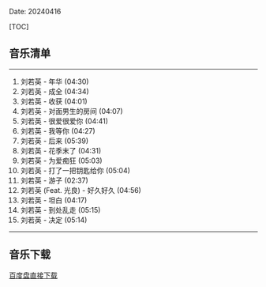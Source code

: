 Date: 20240416


[TOC]


## 音乐清单


------------------------------------------------------------------------

1.  刘若英 - 年华 (04:30)
2.  刘若英 - 成全 (04:34)
3.  刘若英 - 收获 (04:01)
4.  刘若英 - 对面男生的房间 (04:07)
5.  刘若英 - 很爱很爱你 (04:41)
6.  刘若英 - 我等你 (04:27)
7.  刘若英 - 后来 (05:39)
8.  刘若英 - 花季末了 (04:31)
9.  刘若英 - 为爱痴狂 (05:03)
10. 刘若英 - 打了一把钥匙给你 (05:04)
11. 刘若英 - 游子 (02:37)
12. 刘若英 (Feat. 光良) - 好久好久 (04:56)
13. 刘若英 - 坦白 (04:17)
14. 刘若英 - 到处乱走 (05:15)
15. 刘若英 - 决定 (05:14)

------------------------------------------------------------------------


## 音乐下载


<a class="btn btn-primary" target="_blank"
    href="https://pan.baidu.com/s/1SII6nDk5UcKM3RekBLzepQ?pwd=pd4o"><span
        class="glyphicon glyphicon-download-alt" aria-hidden="true"></span>
    百度盘直接下载
</a>

